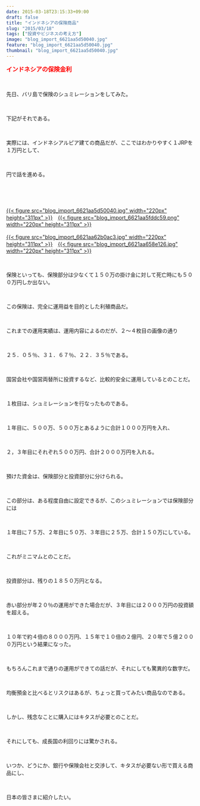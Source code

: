 ```yaml
---
date: 2015-03-18T23:15:33+09:00
draft: false
title: "インドネシアの保険商品"
slug: "2015/03/18"
tags: ["投資やビジネスの考え方"]
image: "blog_import_6621aa5d50040.jpg"
feature: "blog_import_6621aa5d50040.jpg"
thumbnail: "blog_import_6621aa5d50040.jpg"
---
```

<p><font color="#ff0000" size="3"><strong>インドネシアの保険金利</strong></font></p><br/><p>先日、バリ島で保険のシュミレーションをしてみた。</p><br/><p>下記がそれである。</p><br/><p>実際には、インドネシアルピア建ての商品だが、ここではわかりやすく１JRPを１万円として、</p><br/><p>円で話を進める。</p><br/><br/><p><br/><a href="blog_import_6621aa5e8fd24.jpg">{{< figure src="blog_import_6621aa5d50040.jpg" width="220px" height="311px" >}}</a>　<a href="blog_import_6621aa6151894.png">{{< figure src="blog_import_6621aa5fddc59.png" width="220px" height="311px" >}}</a><br/><br/><a href="blog_import_6621aa6414a9e.jpg">{{< figure src="blog_import_6621aa62b0ac3.jpg" width="220px" height="311px" >}}</a>　<a href="blog_import_6621aa66dc405.jpg">{{< figure src="blog_import_6621aa658e126.jpg" width="220px" height="311px" >}}</a><br/></p><br/><p>保険といっても、保険部分は少なくて１５０万の掛け金に対して死亡時にも５００万円しか出ない。</p><br/><p>この保険は、完全に運用益を目的とした利殖商品だ。</p><br/><p>これまでの運用実績は、運用内容によるのだが、２～４枚目の画像の通り</p><br/><p>２５．０５％、３１．６７％、２２．３５％である。</p><br/><p>国営会社や国営両替所に投資するなど、比較的安全に運用しているとのことだ。</p><br/><p>１枚目は、シュミレーションを行なったものである。</p><br/><p>１年目に、５００万、５００万とあるように合計１０００万円を入れ、</p><br/><p>２，３年目にそれぞれ５００万円、合計２０００万円を入れる。</p><br/><p>預けた資金は、保険部分と投資部分に分けられる。</p><br/><p>この部分は、ある程度自由に設定できるが、このシュミレーションでは保険部分には</p><br/><p>１年目に７５万、２年目に５０万、３年目に２５万、合計１５０万にしている。</p><br/><p>これがミニマムとのことだ。</p><br/><p>投資部分は、残りの１８５０万円となる。</p><br/><p>赤い部分が年２０％の運用ができた場合だが、３年目には２０００万円の投資額を超える。</p><br/><p>１０年で約４倍の８０００万円、１５年で１０倍の２億円、２０年で５億２０００万円という結果になった。</p><br/><p>もちろんこれまで通りの運用ができての話だが、それにしても驚異的な数字だ。</p><br/><p>均衡預金と比べるとリスクはあるが、ちょっと買ってみたい商品なのである。</p><br/><p>しかし、残念なことに購入にはキタスが必要とのことだ。</p><br/><p>それにしても、成長国の利回りには驚かされる。</p><br/><p>いつか、どうにか、銀行や保険会社と交渉して、キタスが必要ない形で買える商品にし、</p><br/><p>日本の皆さまに紹介したい。</p>

